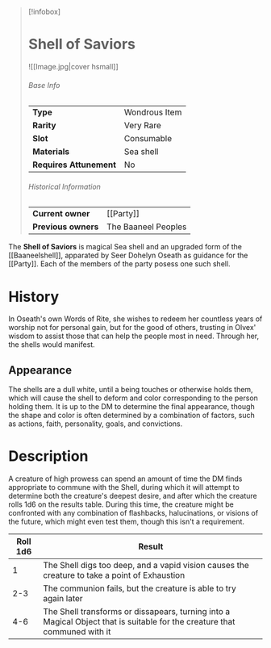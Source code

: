 > [!infobox]  
> # Shell of Saviors
> ![[Image.jpg|cover hsmall]]
> ###### Base Info
> | | |
> |---|---|
> | **Type** | Wondrous Item |
> | **Rarity** | Very Rare |
> | **Slot** | Consumable |
> | **Materials** | Sea shell |
> | **Requires Attunement** | No |
> ###### Historical Information
> | | |
> |---|---|
> | **Current owner** | [[Party]] |
> | **Previous owners** | The Baaneel Peoples |

The **Shell of Saviors** is magical Sea shell and an upgraded form of the [[Baaneelshell]], apparated by Seer Dohelyn Oseath as guidance for the [[Party]]. Each of the members of the party posess one such shell.
# History
In Oseath's own Words of Rite, she wishes to redeem her countless years of worship not for personal gain, but for the good of others, trusting in Olvex' wisdom to assist those that can help the people most in need. Through her, the shells would manifest.
## Appearance
The shells are a dull white, until a being touches or otherwise holds them, which will cause the shell to deform and color corresponding to the person holding them. It is up to the DM to determine the final appearance,  though the shape and color is often determined by a combination of factors, such as actions, faith, personality, goals, and convictions. 
# Description
A creature of high prowess can spend an amount of time the DM finds appropriate to commune with the Shell, during which it will attempt to determine both the creature's deepest desire, and after which the creature rolls 1d6 on the results table. During this time, the creature might be confronted with any combination of flashbacks, halucinations, or visions of the future, which might even test them, though this isn't a requirement.

| Roll 1d6 | Result                                                                                                                    |
| -------- | ------------------------------------------------------------------------------------------------------------------------- |
| 1        | The Shell digs too deep, and a vapid vision causes the creature to take a point of Exhaustion                             |
| 2-3      | The communion fails, but the creature is able to try again later                                                          |
| 4-6      | The Shell transforms or dissapears, turning into a Magical Object that is suitable for the creature that communed with it |
